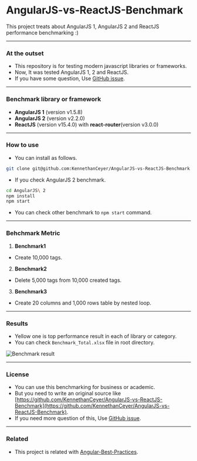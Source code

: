 # AngularJS-vs-ReactJS-Benchmark
This project treats about AngularJS 1, AngularJS 2 and ReactJS performance benchmarking :)

----

### At the outset

- This repository is for testing modern javascript libraries or frameworks.
- Now, It was tested AngularJS 1, 2 and ReactJS.
- If you have some question, Use [GitHub issue](https://github.com/KennethanCeyer/AngularJS-vs-ReactJS-Benchmark).

----

### Benchmark library or framework

- **AngularJS 1** (version v1.5.8)
- **AngularJS 2** (version v2.2.0)
- **ReactJS** (version v15.4.0) with **react-router**(version v3.0.0)

----

### How to use

- You can install as follows.

 ```bash
 git clone git@github.com:KennethanCeyer/AngularJS-vs-ReactJS-Benchmark.git
```

- If you check AngularJS 2  benchmark.

 ```bash
 cd AngularJS\ 2
 npm install
 npm start
```

- You can check other benchmark to `npm start` command.

----

### Behchmark Metric

1. **Benchmark1**

 - Create 10,000 tags.
 
2. **Benchmark2**

 - Delete 5,000 tags from 10,000 created tags.
 
3. **Benchmark3**

 - Create 20 columns and 1,000 rows table by nested loop.
 
----
 
### Results

- Yellow one is top performance result in each of library or category.
- You can check `Benchmark_Total.xlsx` file in root directory.

 ![Benchmark result](http://www.nhpcw.com/upload/specs_112216074921.png)
 
----
 
### License

- You can use this benchmarking for business or academic.
- But you need to write an original source like [https://github.com/KennethanCeyer/AngularJS-vs-ReactJS-Benchmark](https://github.com/KennethanCeyer/AngularJS-vs-ReactJS-Benchmark).
- If you need more question of this, Use [GitHub issue](https://github.com/KennethanCeyer/AngularJS-vs-ReactJS-Benchmark).

----

### Related

- This project is related with [Angular-Best-Practices](https://github.com/KennethanCeyer/AngularJS-Best-Practices).
